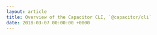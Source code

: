 ```yaml
---
layout: article
title: Overview of the Capacitor CLI, `@capacitor/cli`
date: 2018-03-07 00:00:00 +0000
---
```

